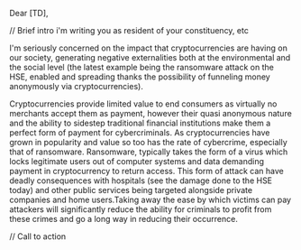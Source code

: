 Dear [TD],

// Brief intro i'm writing you as resident of your constituency, etc

I'm seriously concerned on the impact that cryptocurrencies are having on our society, generating negative externalities both at the environmental and the social level (the latest example being the ransomware attack on the HSE, enabled and spreading thanks the possibility of funneling money anonymously via cryptocurrencies).

Cryptocurrencies provide limited value to end consumers as virtually no merchants accept them as payment, however their quasi anonymous nature and the ability to sidestep traditional financial institutions make them a perfect form of payment for cybercriminals. As cryptocurrencies have grown in popularity and value so too has the rate of cybercrime, especially that of ransomware. Ransomware, typically takes the form of a virus which locks legitimate users out of computer systems and data demanding payment in cryptocurrency to return access. This form of attack can have deadly consequences with hospitals (see the damage done to the HSE today) and other public services being targeted alongside private companies and home users.Taking away the ease by which victims can pay attackers will significantly reduce the ability for criminals to profit from these crimes and go a long way in reducing their occurrence.

// Call to action
